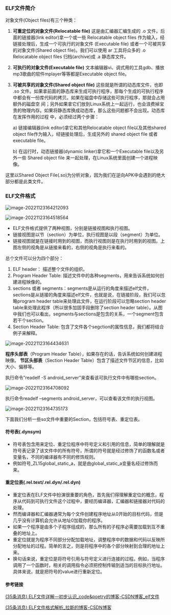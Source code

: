 ### ELF文件简介

对象文件(Object files)有三个种类：

1. **可重定位的对象文件(Relocatable file)**
   这是由汇编器汇编生成的 .o 文件。后面的链接器(link editor)拿一个或一些 Relocatable object files 作为输入，经链接处理后，生成一个可执行的对象文件 (Executable file) 或者一个可被共享的对象文件(Shared object file)。我们可以使用 ar 工具将众多的 .o Relocatable object files 归档(archive)成 .a 静态库文件。

2. **可执行的对象文件(Executable file)**
   文本编辑器vi、调式用的工具gdb、播放mp3歌曲的软件mplayer等等都是Executable object file。

3. **可被共享的对象文件(Shared object file)**
   这些就是所谓的动态库文件，也即 .so 文件。如果拿前面的静态库来生成可执行程序，那每个生成的可执行程序中都会有一份库代码的拷贝。如果在磁盘中存储这些可执行程序，那就会占用额外的磁盘空 间；另外如果拿它们放到Linux系统上一起运行，也会浪费掉宝贵的物理内存。如果将静态库换成动态库，那么这些问题都不会出现。动态库在发挥作用的过程 中，必须经过两个步骤：

   a) 链接编辑器(link editor)拿它和其他Relocatable object file以及其他shared object file作为输入，经链接处理后，生成另外的 shared object file 或者 executable file。

   b) 在运行时，动态链接器(dynamic linker)拿它和一个Executable file以及另外一些 Shared object file 来一起处理，在Linux系统里面创建一个进程映像。

这里以Shared Object File(.so)为分析对象，因为我们在逆向APK中会遇到的绝大部分都是此类文件。

### ELF文件格式

![image-20221123164212093](https://hanbabang-1311741789.cos.ap-chengdu.myqcloud.com/Pics/image-20221123164212093.png)

![image-20221123164518564](https://hanbabang-1311741789.cos.ap-chengdu.myqcloud.com/Pics/image-20221123164518564.png)

- ELF文件格式提供了两种视图，分别是链接视图和执行视图。
- 链接视图是以节（section）为单位，执行视图是以段（segment）为单位。
- 链接视图就是在链接时用到的视图，而执行视图则是在执行时用到的视图。上图左侧的视角是从链接来看的，右侧的视角是执行来看的。

总个文件可以分为四个部分：

1. ELF header： 描述整个文件的组织。
2. Program Header Table: 描述文件中的各种segments，用来告诉系统如何创建进程映像的。
3. sections 或者 segments：segments是从运行的角度来描述elf文件，sections是从链接的角度来描述elf文件，也就是说，在链接阶段，我们可以忽略program header table来处理此文件，在运行阶段可以忽略section header table来处理此程序（所以很多加固手段删除了section header table）。从图中我们也可以看出，segments与sections是包含的关系，一个segment包含若干个section。
4. Section Header Table: 包含了文件各个segction的属性信息，我们都将结合例子来解释。
  

![image-20221123164434631](https://hanbabang-1311741789.cos.ap-chengdu.myqcloud.com/Pics/image-20221123164434631.png)

**程序头部表**（Program Header Table），如果存在的话，告诉系统如何创建进程映像。
**节区头部表**（Section Header Table）包含了描述文件节区的信息，比如大小、偏移等。

执行命令”readelf -S android_server”来查看该可执行文件中有哪些section。

![image-20221123164708092](https://hanbabang-1311741789.cos.ap-chengdu.myqcloud.com/Pics/image-20221123164708092.png)

执行命令readelf –segments android_server，可以查看该文件的执行视图。

![image-20221123164735173](https://hanbabang-1311741789.cos.ap-chengdu.myqcloud.com/Pics/image-20221123164735173.png)

下面我们分析一些so文件中重要的Section，包括符号表、重定位表。

#### 符号表(.dynsym)

- 符号表包含用来定位、重定位程序中符号定义和引用的信息，简单的理解就是符号表记录了该文件中的所有符号，所谓的符号就是经过修饰了的函数名或者变量名，不同的编译器有不同的修饰规则。
- 例如符号_ZL15global_static_a，就是由global_static_a变量名经过修饰而来。

#### 重定位表(.rel.text/.rel.dyn/.rel.dyn)

- 重定位表在ELF文件中扮演很重要的角色，首先我们得理解重定位的概念，程序从代码到可执行文件这个过程中，要经历编译器，汇编器和链接器对代码的处理。
- 然而编译器和汇编器通常为每个文件创建程序地址从0开始的目标代码，但是几乎没有计算机会允许从地址0加载你的程序。
- 如果一个程序是由多个子程序组成的，那么所有的子程序必需要加载到互不重叠的地址上。
- 重定位就是为程序不同部分分配加载地址，调整程序中的数据和代码以反映所分配地址的过程。简单的言之，则是将程序中的各个部分映射到合理的地址上来。
- 换句话来说，重定位是将符号引用与符号定义进行连接的过程。例如，当程序调用了一个函数时，相关的调用指令必须把控制传输到适当的目标执行地址。具体来说，就是把符号的value进行重新定位。
  

#### 参考链接

[(35条消息) ELF文件详解—初步认识_code&poetry的博客-CSDN博客_elf文件](https://blog.csdn.net/daide2012/article/details/73065204?ops_request_misc={"request_id"%3A"165865554216782425179431"%2C"scm"%3A"20140713.130102334.pc_all."}&request_id=165865554216782425179431&biz_id=0&spm=1018.2226.3001.4187)

[(35条消息) ELF文件格式解析_拉斯的博客-CSDN博客](https://blog.csdn.net/feglass/article/details/51469511?spm=1001.2101.3001.6650.1&utm_medium=distribute.pc_relevant.none-task-blog-2~default~CTRLIST~Rate-1-51469511-blog-73065204.pc_relevant_multi_platform_whitelistv4&depth_1-utm_source=distribute.pc_relevant.none-task-blog-2~default~CTRLIST~Rate-1-51469511-blog-73065204.pc_relevant_multi_platform_whitelistv4&utm_relevant_index=2)

